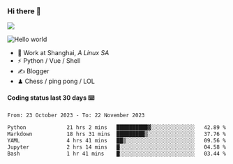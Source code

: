 ### Hi there 👋
![](https://komarev.com/ghpvc/?username=Xuhandsome)


<img src="https://github-readme-stats.vercel.app/api?username=XuHandsome&show_icons=true&theme=merko" alt="Hello world">

<br/>

- 🍻  Work at Shanghai, _A Linux SA_
- ⚡  Python / Vue / Shell
- ✍️  Blogger
- ♟  Chess / ping pong / LOL

#### Coding status last 30 days ⌨️

<!--START_SECTION:waka-->

```txt
From: 23 October 2023 - To: 22 November 2023

Python             21 hrs 2 mins   ██████████▓░░░░░░░░░░░░░░   42.89 %
Markdown           18 hrs 31 mins  █████████▒░░░░░░░░░░░░░░░   37.76 %
YAML               4 hrs 41 mins   ██▒░░░░░░░░░░░░░░░░░░░░░░   09.56 %
Jupyter            2 hrs 14 mins   █░░░░░░░░░░░░░░░░░░░░░░░░   04.58 %
Bash               1 hr 41 mins    █░░░░░░░░░░░░░░░░░░░░░░░░   03.44 %
```

<!--END_SECTION:waka-->
